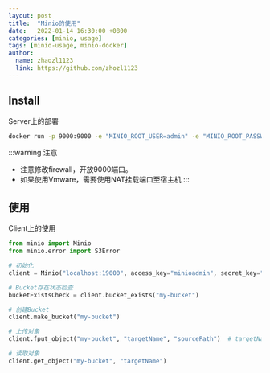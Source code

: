 ```yaml
---
layout: post
title:  "Minio的使用"
date:   2022-01-14 16:30:00 +0800
categories: [minio, usage]
tags: [minio-usage, minio-docker]
author:
  name: zhaozl1123
  link: https://github.com/zhozl1123
---
```


## Install

Server上的部署
```bash
docker run -p 9000:9000 -e "MINIO_ROOT_USER=admin" -e "MINIO_ROOT_PASSWORD=minioadmin" minio/minio server /data
```

:::warning 注意
- 注意修改firewall，开放9000端口。
- 如果使用Vmware，需要使用NAT挂载端口至宿主机
:::

## 使用

Client上的使用
```python
from minio import Minio
from minio.error import S3Error

# 初始化
client = Minio("localhost:19000", access_key="minioadmin", secret_key="minioadmin", secure=False)  # 需要人为指定http，否则报Retries Times错误

# Bucket存在状态检查
bucketExistsCheck = client.bucket_exists("my-bucket")

# 创建Bucket
client.make_bucket("my-bucket")

# 上传对象
client.fput_object("my-bucket", "targetName", "sourcePath")  # targetName:Bucket中的对象名称，sourcePath:对象地址

# 读取对象
client.get_object("my-bucket", "targetName")
```
